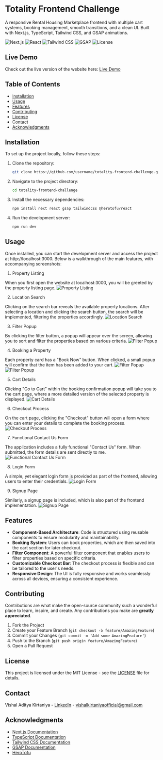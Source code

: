 # Totality Frontend Challenge

A responsive Rental Housing Marketplace frontend with multiple cart systems, booking management, smooth transitions, and a clean UI. Built with Next.js, TypeScript, Tailwind CSS, and GSAP animations.

![Next.js](https://img.shields.io/badge/Next.js-v14.2.7-blue.svg?style=for-the-badge&logo=next.js)
![React](https://img.shields.io/badge/React-v18-blue.svg?style=for-the-badge&logo=react)
![Tailwind CSS](https://img.shields.io/badge/Tailwind%20CSS-v3.3-blue.svg?style=for-the-badge&logo=tailwindcss)
![GSAP](https://img.shields.io/badge/GSAP-v3.12.5-green.svg?style=for-the-badge&logo=greensock)
![License](https://img.shields.io/badge/License-MIT-yellow.svg?style=for-the-badge)

## Live Demo

Check out the live version of the website here: [Live Demo](https://totality-housing-market.netlify.app/)

## Table of Contents

- [Installation](#installation)
- [Usage](#usage)
- [Features](#features)
- [Contributing](#contributing)
- [License](#license)
- [Contact](#contact)
- [Acknowledgments](#acknowledgments)

## Installation

To set up the project locally, follow these steps:

1. Clone the repository:
   ```bash
   git clone https://github.com/username/totality-frontend-challenge.git
   ```
2. Navigate to the project directory:
   ```bash
   cd totality-frontend-challenge
   ```
3. Install the necessary dependencies:
   ```bash
   npm install next react gsap tailwindcss @herotofu/react
   ```
4. Run the development server:
   ```bash
   npm run dev
   ```

## Usage

Once installed, you can start the development server and access the project at http://localhost:3000. Below is a walkthrough of the main features, with accompanying screenshots:

1. Property Listing

When you first open the website at localhost:3000, you will be greeted by the property listing page.
![Property Listing](public/screenshots/1.png)

2. Location Search

Clicking on the search bar reveals the available property locations. After selecting a location and clicking the search button, the search will be implemented, filtering the properties accordingly.
![Location Search](public/screenshots/2.png)

3. Filter Popup

By clicking the filter button, a popup will appear over the screen, allowing you to sort and filter the properties based on various criteria.
![Filter Popup](public/screenshots/3.png)

4. Booking a Property

Each property card has a "Book Now" button. When clicked, a small popup will confirm that the item has been added to your cart.
![Filter Popup](public/screenshots/4.png)
![Filter Popup](public/screenshots/4.1.png)

5. Cart Details

Clicking "Go to Cart" within the booking confirmation popup will take you to the cart page, where a more detailed version of the selected property is displayed.
![Cart Details](public/screenshots/5.png)

6. Checkout Process

On the cart page, clicking the "Checkout" button will open a form where you can enter your details to complete the booking process.
![Checkout Process](public/screenshots/6.png)

7. Functional Contact Us Form

The application includes a fully functional "Contact Us" form. When submitted, the form details are sent directly to me.
![Functional Contact Us Form](public/screenshots/7.png)

8. Login Form

A simple, yet elegant login form is provided as part of the frontend, allowing users to enter their credentials.
![Login Form](public/screenshots/8.png)

9. Signup Page

Similarly, a signup page is included, which is also part of the frontend implementation.
![Signup Page](public/screenshots/9.png)

## Features

- **Component-Based Architecture**: Code is structured using reusable components to ensure modularity and maintainability.
- **Booking System**: Users can book properties, which are then saved into the cart section for later checkout.
- **Filter Component**: A powerful filter component that enables users to filter properties based on specific criteria.
- **Customizable Checkout Bar**: The checkout process is flexible and can be tailored to the user's needs.
- **Responsive Design**: The UI is fully responsive and works seamlessly across all devices, ensuring a consistent experience.

## Contributing

Contributions are what make the open-source community such a wonderful place to learn, inspire, and create. Any contributions you make are **greatly appreciated**.

1. Fork the Project
2. Create your Feature Branch (`git checkout -b feature/AmazingFeature`)
3. Commit your Changes (`git commit -m 'Add some AmazingFeature'`)
4. Push to the Branch (`git push origin feature/AmazingFeature`)
5. Open a Pull Request

## License

This project is licensed under the MIT License - see the [LICENSE](LICENSE) file for details.

## Contact

Vishal Aditya Kirtaniya - [LinkedIn](https://www.linkedin.com/in/vishalkirtaniya) - vishalkirtaniyaofficial@gmail.com

## Acknowledgments

- [Next.js Documentation](https://nextjs.org/docs)
- [TypeScript Documentation](https://www.typescriptlang.org/docs/)
- [Tailwind CSS Documentation](https://tailwindcss.com/docs)
- [GSAP Documentation](https://greensock.com/docs/)
- [HeroTofu](https://herotofu.com/)
